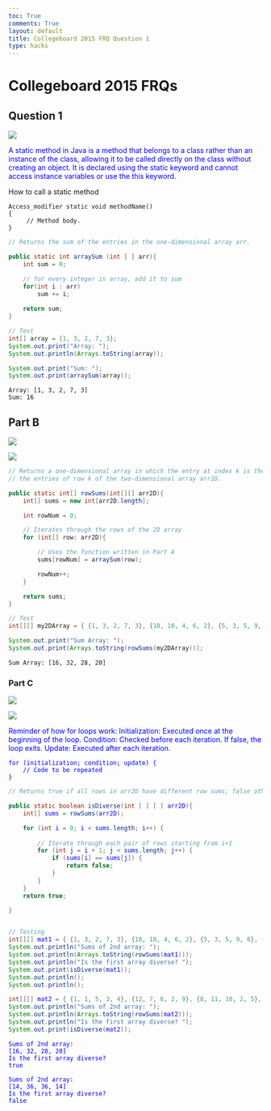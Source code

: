 ```yaml
---
toc: True
comments: True
layout: default
title: Collegeboard 2015 FRQ Question 1
type: hacks
---
```


# Collegeboard 2015 FRQs

## Question 1

![](https://cdn.discordapp.com/attachments/879557685253664768/1211373388140912640/Screenshot_2024-02-25_at_10.04.25_AM.png?ex=65edf661&is=65db8161&hm=0010e1942d7dc8a6ab1281c88e1b4e12803f8dc69c61cbfde1b74a0d63d5471b&)

<span style="color: blue;">A static method in Java is a method that belongs to a class rather than an instance of the class, allowing it to be called directly on the class without creating an object. It is declared using the static keyword and cannot access instance variables or use the this keyword.</span>

How to call a static method

```
Access_modifier static void methodName()
{ 
     // Method body.
} 
```


```java
// Returns the sum of the entries in the one-dimensional array arr.

public static int arraySum (int [ ] arr){
    int sum = 0;

    // for every integer in array, add it to sum
    for(int i : arr)
        sum += i;
    
    return sum;
}

// Test
int[] array = {1, 3, 2, 7, 3};
System.out.print("Array: ");
System.out.println(Arrays.toString(array));

System.out.print("Sum: ");
System.out.print(arraySum(array));
```

    Array: [1, 3, 2, 7, 3]
    Sum: 16

## Part B

![](https://cdn.discordapp.com/attachments/879557685253664768/1211373388484968478/Screenshot_2024-02-25_at_10.05.06_AM.png?ex=65edf662&is=65db8162&hm=0038cbc3b3fe2e25a0bc59adb453e62f93de74d72953ce117be235787173aabb&)

![](https://cdn.discordapp.com/attachments/879557685253664768/1211373388824838254/Screenshot_2024-02-25_at_10.05.18_AM.png?ex=65edf662&is=65db8162&hm=83e031f5b77cf6c56e24d8cff705f51c33ab6d7433330b85bc9634f60d9ba2e7&)


```java
// Returns a one-dimensional array in which the entry at index k is the sum of 
// the entries of row k of the two-dimensional array arr2D.

public static int[] rowSums(int[][] arr2D){
    int[] sums = new int[arr2D.length];

    int rowNum = 0;

    // Iterates through the rows of the 2D array
    for (int[] row: arr2D){

        // Uses the function written in Part A
        sums[rowNum] = arraySum(row);

        rowNum++;
    }

    return sums;
}

// Test
int[][] my2DArray = { {1, 3, 2, 7, 3}, {10, 10, 4, 6, 2}, {5, 3, 5, 9, 6}, {7, 6, 4, 2, 1}};

System.out.print("Sum Array: ");
System.out.print(Arrays.toString(rowSums(my2DArray)));
```

    Sum Array: [16, 32, 28, 20]

### Part C

![](https://cdn.discordapp.com/attachments/879557685253664768/1211373668593045544/Screenshot_2024-02-25_at_10.06.25_AM.png?ex=65edf6a4&is=65db81a4&hm=a6ca12d83850d6200461654db8653e1a38c2bba68a680babe283dcca7874c583&)

![](https://cdn.discordapp.com/attachments/879557685253664768/1211373792958484560/Screenshot_2024-02-25_at_10.06.43_AM.png?ex=65edf6c2&is=65db81c2&hm=03020adae793b8235c949a80430ec75dfc1ec5996ec9832a6a526e87634d6898&)

<span style="color: blue;">
Reminder of how for loops work:

<span style="color: blue;">
Initialization: Executed once at the beginning of the loop.

<span style="color: blue;">
Condition: Checked before each iteration. If false, the loop exits.

<span style="color: blue;">
Update: Executed after each iteration.


```
for (initialization; condition; update) {
    // Code to be repeated
}
```


```java
// Returns true if all rows in arr2D have different row sums; false otherwise.

public static boolean isDiverse(int [ ] [ ] arr2D){
    int[] sums = rowSums(arr2D);

    for (int i = 0; i < sums.length; i++) {
        
        // Iterate through each pair of rows starting from i+1
        for (int j = i + 1; j < sums.length; j++) {
            if (sums[i] == sums[j]) {
                return false;
            }
        }
    }
    return true;

}


// Testing
int[][] mat1 = { {1, 3, 2, 7, 3}, {10, 10, 4, 6, 2}, {5, 3, 5, 9, 6}, {7, 6, 4, 2, 1}};
System.out.println("Sums of 2nd array: ");
System.out.println(Arrays.toString(rowSums(mat1)));
System.out.println("Is the first array diverse? ");
System.out.print(isDiverse(mat1));
System.out.println();
System.out.println();

int[][] mat2 = { {1, 1, 5, 3, 4}, {12, 7, 6, 2, 9}, {8, 11, 10, 2, 5}, {3, 2, 3, 0, 6}};
System.out.println("Sums of 2nd array: ");
System.out.println(Arrays.toString(rowSums(mat2)));
System.out.println("Is the first array diverse? ");
System.out.print(isDiverse(mat2));
```

    Sums of 2nd array: 
    [16, 32, 28, 20]
    Is the first array diverse? 
    true
    
    Sums of 2nd array: 
    [14, 36, 36, 14]
    Is the first array diverse? 
    false
